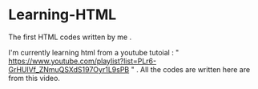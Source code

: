 # Learning-HTML
The first HTML codes written by me .


I'm currently learning html from a youtube tutoial : " https://www.youtube.com/playlist?list=PLr6-GrHUlVf_ZNmuQSXdS197Oyr1L9sPB " .
All the codes are written here are from this video.
